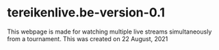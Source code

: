 # tereikenlive.be-version-0.1
This webpage is made for watching multiple live streams simultaneously from a tournament. This was created on 22 August, 2021
